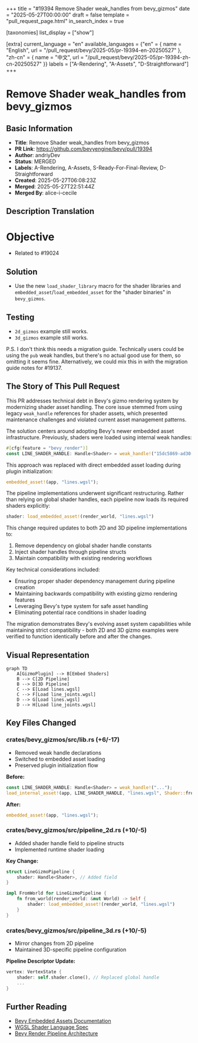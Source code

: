 +++
title = "#19394 Remove Shader weak_handles from bevy_gizmos"
date = "2025-05-27T00:00:00"
draft = false
template = "pull_request_page.html"
in_search_index = true

[taxonomies]
list_display = ["show"]

[extra]
current_language = "en"
available_languages = {"en" = { name = "English", url = "/pull_request/bevy/2025-05/pr-19394-en-20250527" }, "zh-cn" = { name = "中文", url = "/pull_request/bevy/2025-05/pr-19394-zh-cn-20250527" }}
labels = ["A-Rendering", "A-Assets", "D-Straightforward"]
+++

# Remove Shader weak_handles from bevy_gizmos

## Basic Information
- **Title**: Remove Shader weak_handles from bevy_gizmos
- **PR Link**: https://github.com/bevyengine/bevy/pull/19394
- **Author**: andriyDev
- **Status**: MERGED
- **Labels**: A-Rendering, A-Assets, S-Ready-For-Final-Review, D-Straightforward
- **Created**: 2025-05-27T06:08:23Z
- **Merged**: 2025-05-27T22:51:44Z
- **Merged By**: alice-i-cecile

## Description Translation
# Objective

- Related to #19024

## Solution

- Use the new `load_shader_library` macro for the shader libraries and `embedded_asset`/`load_embedded_asset` for the "shader binaries" in `bevy_gizmos`.

## Testing

- `2d_gizmos` example still works.
- `3d_gizmos` example still works.

P.S. I don't think this needs a migration guide. Technically users could be using the `pub` weak handles, but there's no actual good use for them, so omitting it seems fine. Alternatively, we could mix this in with the migration guide notes for #19137.

## The Story of This Pull Request

This PR addresses technical debt in Bevy's gizmo rendering system by modernizing shader asset handling. The core issue stemmed from using legacy `weak_handle` references for shader assets, which presented maintenance challenges and violated current asset management patterns.

The solution centers around adopting Bevy's newer embedded asset infrastructure. Previously, shaders were loaded using internal weak handles:

```rust
#[cfg(feature = "bevy_render")]
const LINE_SHADER_HANDLE: Handle<Shader> = weak_handle!("15dc5869-ad30-4664-b35a-4137cb8804a1");
```

This approach was replaced with direct embedded asset loading during plugin initialization:

```rust
embedded_asset!(app, "lines.wgsl");
```

The pipeline implementations underwent significant restructuring. Rather than relying on global shader handles, each pipeline now loads its required shaders explicitly:

```rust
shader: load_embedded_asset!(render_world, "lines.wgsl")
```

This change required updates to both 2D and 3D pipeline implementations to:
1. Remove dependency on global shader handle constants
2. Inject shader handles through pipeline structs
3. Maintain compatibility with existing rendering workflows

Key technical considerations included:
- Ensuring proper shader dependency management during pipeline creation
- Maintaining backwards compatibility with existing gizmo rendering features
- Leveraging Bevy's type system for safe asset handling
- Eliminating potential race conditions in shader loading

The migration demonstrates Bevy's evolving asset system capabilities while maintaining strict compatibility - both 2D and 3D gizmo examples were verified to function identically before and after the changes.

## Visual Representation

```mermaid
graph TD
    A[GizmoPlugin] --> B[Embed Shaders]
    B --> C[2D Pipeline]
    B --> D[3D Pipeline]
    C --> E[Load lines.wgsl]
    C --> F[Load line_joints.wgsl]
    D --> G[Load lines.wgsl]
    D --> H[Load line_joints.wgsl]
```

## Key Files Changed

### crates/bevy_gizmos/src/lib.rs (+6/-17)
- Removed weak handle declarations
- Switched to embedded asset loading
- Preserved plugin initialization flow

**Before:**
```rust
const LINE_SHADER_HANDLE: Handle<Shader> = weak_handle!("...");
load_internal_asset!(app, LINE_SHADER_HANDLE, "lines.wgsl", Shader::from_wgsl);
```

**After:**
```rust
embedded_asset!(app, "lines.wgsl");
```

### crates/bevy_gizmos/src/pipeline_2d.rs (+10/-5)
- Added shader handle field to pipeline structs
- Implemented runtime shader loading

**Key Change:**
```rust
struct LineGizmoPipeline {
    shader: Handle<Shader>, // Added field
}

impl FromWorld for LineGizmoPipeline {
    fn from_world(render_world: &mut World) -> Self {
        shader: load_embedded_asset!(render_world, "lines.wgsl")
    }
}
```

### crates/bevy_gizmos/src/pipeline_3d.rs (+10/-5)
- Mirror changes from 2D pipeline
- Maintained 3D-specific pipeline configuration

**Pipeline Descriptor Update:**
```rust
vertex: VertexState {
    shader: self.shader.clone(), // Replaced global handle
    ...
}
```

## Further Reading
- [Bevy Embedded Assets Documentation](https://bevyengine.org/learn/book/assets/embedded-assets/)
- [WGSL Shader Language Spec](https://gpuweb.github.io/gpuweb/wgsl/)
- [Bevy Render Pipeline Architecture](https://bevyengine.org/learn/book/implementation/pipeline/)